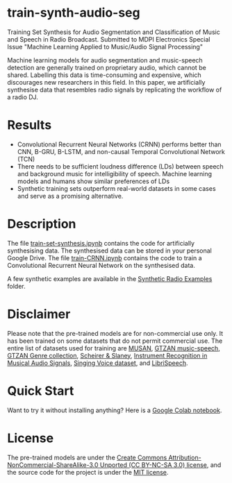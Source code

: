 # train-synth-audio-seg
Training Set Synthesis for Audio Segmentation and Classification of Music and Speech in Radio Broadcast. Submitted to MDPI Electronics Special Issue "Machine Learning Applied to Music/Audio Signal Processing"

Machine learning models for audio segmentation and music-speech detection are generally trained on proprietary audio, which cannot be shared. Labelling this data is time-consuming and expensive, which discourages new researchers in this field. In this paper, we artificially synthesise data that resembles radio signals by replicating the workflow of a radio DJ. 

# Results
- Convolutional Recurrent Neural Networks (CRNN) performs better than CNN, B-GRU, B-LSTM, and non-causal Temporal Convolutional Network (TCN)
- There needs to be sufficient loudness difference (LDs) between speech and background music for intelligibility of speech. Machine learning models and humans show similar preferences of LDs
- Synthetic training sets outperform real-world datasets in some cases and serve as a promising alternative.

# Description
The file [train-set-synthesis.ipynb](https://github.com/satvik-venkatesh/train-synth-audio-seg/blob/main/train-set-synthesis.ipynb) contains the code for artificially synthesising data. The synthesised data can be stored in your personal Google Drive. The file [train-CRNN.ipynb](https://github.com/satvik-venkatesh/train-synth-audio-seg/blob/main/train-CRNN.ipynb) contains the code to train a Convolutional Recurrent Neural Network on the synthesised data. 

A few synthetic examples are available in the [Synthetic Radio Examples](https://github.com/satvik-venkatesh/audio-seg-data-synth/tree/main/Synthetic%20Radio%20Examples) folder.

# Disclaimer
Please note that the pre-trained models are for non-commercial use only. It has been trained on some datasets that do not permit commercial use. The entire list of datasets used for training are [MUSAN](http://www.openslr.org/17/), [GTZAN music-speech](http://marsyas.info/downloads/datasets.html), [GTZAN Genre collection](http://marsyas.info/downloads/datasets.html), [Scheirer & Slaney](https://labrosa.ee.columbia.edu/sounds/musp/scheislan.html), [Instrument Recognition in Musical Audio Signals](https://www.upf.edu/web/mtg/irmas#:~:text=IRMAS%20is%20intended%20to%20be,violin%2C%20and%20human%20singing%20voice.), [Singing Voice dataset](http://isophonics.net/SingingVoiceDataset), and  [LibriSpeech](http://www.openslr.org/12/).

# Quick Start
Want to try it without installing anything? Here is a [Google Colab notebook](https://colab.research.google.com/github/satvik-venkatesh/audio-seg-data-synth/blob/main/detection-example.ipynb).


# License
The pre-trained models are under the [Create Commons Attribution-NonCommercial-ShareAlike-3.0 Unported (CC BY-NC-SA 3.0) license](https://creativecommons.org/licenses/by-nc-sa/3.0/), and the source code for the project is under the [MIT license](https://github.com/satvik-venkatesh/audio-seg-data-synth/blob/main/LICENSE). 

